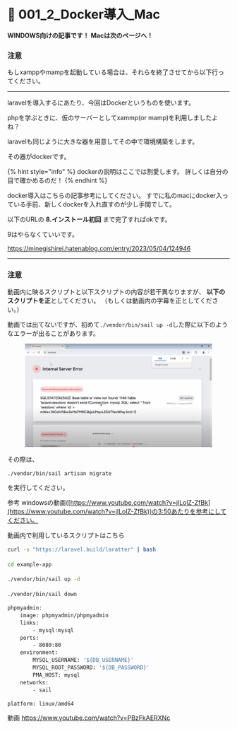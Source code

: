 # 🍎 001\_2\_Docker導入\_Mac

**WINDOWS向けの記事です！** **Macは次のページへ！**

### 注意

もしxamppやmampを起動している場合は、それらを終了させてから以下行ってください。

***

laravelを導入するにあたり、今回はDockerというものを使います。

phpを学ぶときに、仮のサーバーとしてxammp(or mamp)を利用しましたよね？

laravelも同じように大きな器を用意してその中で環境構築をします。

その器がdockerです。

{% hint style="info" %}
dockerの説明はここでは割愛します。 詳しくは自分の目で確かめるのだ！
{% endhint %}

docker導入はこちらの記事参考にしてください。 すでに私のmacにdocker入っている手前、新しくdockerを入れ直すのが少し手間でして。

以下のURLの **8.インストール初回** まで完了すればokです。

9はやらなくていいです。

https://minegishirei.hatenablog.com/entry/2023/05/04/124946

***

### 注意

動画内に映るスクリプトと以下スクリプトの内容が若干異なりますが、 **以下のスクリプトを正**としてください。 （もしくは動画内の字幕を正としてください。）





動画では出てないですが、初めて`./vendor/bin/sail up -d`した際に以下のようなエラーが出ることがあります。

<figure><img src="../.gitbook/assets/スクリーンショット 2025-01-18 14.11.12.png" alt=""><figcaption></figcaption></figure>

その際は、

```
./vendor/bin/sail artisan migrate
```

&#x20; を実行してください。

参考 windowsの動画([https://www.youtube.com/watch?v=jlLolZ-ZfBk](https://www.youtube.com/watch?v=jlLolZ-ZfBk))の3:50あたりを参考にしてください。



動画内で利用しているスクリプトはこちら

```bash
curl -s "https://laravel.build/laratter" | bash

cd example-app

./vendor/bin/sail up -d

./vendor/bin/sail down
```

```bash
phpmyadmin:
    image: phpmyadmin/phpmyadmin
    links:
        - mysql:mysql
    ports:
        - 8080:80
    environment:
        MYSQL_USERNAME: '${DB_USERNAME}'
        MYSQL_ROOT_PASSWORD: '${DB_PASSWORD}'
        PMA_HOST: mysql
    networks:
        - sail
```

```bash
platform: linux/amd64
```

動画 https://www.youtube.com/watch?v=PBzFkAERXNc
